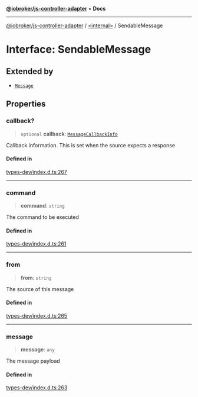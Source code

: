 [**@iobroker/js-controller-adapter**](../../README.md) • **Docs**

***

[@iobroker/js-controller-adapter](../../globals.md) / [\<internal\>](../README.md) / SendableMessage

# Interface: SendableMessage

## Extended by

- [`Message`](Message.md)

## Properties

### callback?

> `optional` **callback**: [`MessageCallbackInfo`](MessageCallbackInfo.md)

Callback information. This is set when the source expects a response

#### Defined in

[types-dev/index.d.ts:267](https://github.com/ioBroker/ioBroker.js-controller/blob/98c8e13a2785a2eeac3b3ee2a60dcd41754c14ad/packages/types-dev/index.d.ts#L267)

***

### command

> **command**: `string`

The command to be executed

#### Defined in

[types-dev/index.d.ts:261](https://github.com/ioBroker/ioBroker.js-controller/blob/98c8e13a2785a2eeac3b3ee2a60dcd41754c14ad/packages/types-dev/index.d.ts#L261)

***

### from

> **from**: `string`

The source of this message

#### Defined in

[types-dev/index.d.ts:265](https://github.com/ioBroker/ioBroker.js-controller/blob/98c8e13a2785a2eeac3b3ee2a60dcd41754c14ad/packages/types-dev/index.d.ts#L265)

***

### message

> **message**: `any`

The message payload

#### Defined in

[types-dev/index.d.ts:263](https://github.com/ioBroker/ioBroker.js-controller/blob/98c8e13a2785a2eeac3b3ee2a60dcd41754c14ad/packages/types-dev/index.d.ts#L263)
